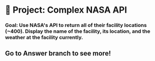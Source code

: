 # 🚀 Project: Complex NASA API

### Goal: Use NASA's API to return all of their facility locations (~400). Display the name of the facility, its location, and the weather at the facility currently. 
## Go to Answer branch to see more!
